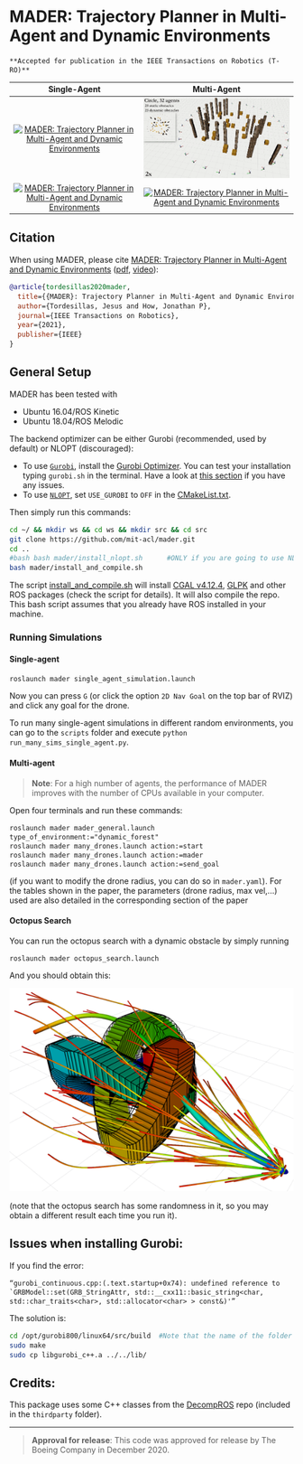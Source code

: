 # MADER: Trajectory Planner in Multi-Agent and Dynamic Environments #

```
**Accepted for publication in the IEEE Transactions on Robotics (T-RO)**
```

Single-Agent               |  Multi-Agent           | 
:-------------------------:|:-------------------------:|
[![MADER: Trajectory Planner in Multi-Agent and Dynamic Environments](./mader/imgs/single_agent1.gif)](https://www.youtube.com/watch?v=aoSoiZDfxGE "MADER: Trajectory Planner in Multi-Agent and Dynamic Environments")      |  [![MADER: Trajectory Planner in Multi-Agent and Dynamic Environments](./mader/imgs/circle.gif)](https://www.youtube.com/watch?v=aoSoiZDfxGE "MADER: Trajectory Planner in Multi-Agent and Dynamic Environments") |  
[![MADER: Trajectory Planner in Multi-Agent and Dynamic Environments](./mader/imgs/single_agent2.gif)](https://www.youtube.com/watch?v=aoSoiZDfxGE "MADER: Trajectory Planner in Multi-Agent and Dynamic Environments")       |  [![MADER: Trajectory Planner in Multi-Agent and Dynamic Environments](./mader/imgs/sphere.gif)](https://www.youtube.com/watch?v=aoSoiZDfxGE "MADER: Trajectory Planner in Multi-Agent and Dynamic Environments")    |  

## Citation

When using MADER, please cite [MADER: Trajectory Planner in Multi-Agent and Dynamic Environments](https://arxiv.org/abs/2010.11061) ([pdf](https://arxiv.org/abs/2010.11061), [video](https://www.youtube.com/watch?v=aoSoiZDfxGE)):

```bibtex
@article{tordesillas2020mader,
  title={{MADER}: Trajectory Planner in Multi-Agent and Dynamic Environments},
  author={Tordesillas, Jesus and How, Jonathan P},
  journal={IEEE Transactions on Robotics},
  year={2021},
  publisher={IEEE}
}
```

## General Setup

MADER has been tested with 
* Ubuntu 16.04/ROS Kinetic
* Ubuntu 18.04/ROS Melodic

The backend optimizer can be either Gurobi (recommended, used by default) or NLOPT (discouraged): 

* To use [`Gurobi`](https://www.gurobi.com/), install the [Gurobi Optimizer](https://www.gurobi.com/products/gurobi-optimizer/). You can test your installation typing `gurobi.sh` in the terminal. Have a look at [this section](#issues-when-installing-gurobi) if you have any issues.
* To use [`NLOPT`](https://nlopt.readthedocs.io/en/latest/), set `USE_GUROBI` to `OFF` in the [CMakeList.txt](https://github.com/mit-acl/mader/blob/master/mader/CMakeLists.txt). 

Then simply run this commands:

```bash
cd ~/ && mkdir ws && cd ws && mkdir src && cd src
git clone https://github.com/mit-acl/mader.git
cd ..
#bash bash mader/install_nlopt.sh      #ONLY if you are going to use NLOPT, it'll install NLopt v2.6.2
bash mader/install_and_compile.sh      
```

The script [install_and_compile.sh](https://github.com/mit-acl/mader/blob/master/install_and_compile.sh) will install [CGAL v4.12.4](https://www.cgal.org/), [GLPK](https://www.gnu.org/software/glpk/) and other ROS packages (check the script for details). It will also compile the repo. This bash script assumes that you already have ROS installed in your machine. 

### Running Simulations

#### Single-agent
```
roslaunch mader single_agent_simulation.launch
```
Now you can press `G` (or click the option `2D Nav Goal` on the top bar of RVIZ) and click any goal for the drone. 

To run many single-agent simulations in different random environments, you can go to the `scripts` folder and execute `python run_many_sims_single_agent.py`.

#### Multi-agent

> **Note**: For a high number of agents, the performance of MADER improves with the number of CPUs available in your computer. 

Open four terminals and run these commands:

```
roslaunch mader mader_general.launch type_of_environment:="dynamic_forest"
roslaunch mader many_drones.launch action:=start
roslaunch mader many_drones.launch action:=mader
roslaunch mader many_drones.launch action:=send_goal
```

(if you want to modify the drone radius, you can do so in `mader.yaml`). For the tables shown in the paper, the parameters (drone radius, max vel,...) used are also detailed in the corresponding section of the paper


#### Octopus Search
You can run the octopus search with a dynamic obstacle by simply running

```
roslaunch mader octopus_search.launch
```
And you should obtain this:

![](./mader/imgs/octopus_search.png) 

(note that the octopus search has some randomness in it, so you may obtain a different result each time you run it).

## Issues when installing Gurobi:

If you find the error:
```
“gurobi_continuous.cpp:(.text.startup+0x74): undefined reference to
`GRBModel::set(GRB_StringAttr, std::__cxx11::basic_string<char,
std::char_traits<char>, std::allocator<char> > const&)'”
```
The solution is:

```bash
cd /opt/gurobi800/linux64/src/build  #Note that the name of the folder gurobi800 changes according to the Gurobi version
sudo make
sudo cp libgurobi_c++.a ../../lib/
```

## Credits:
This package uses some C++ classes from the [DecompROS](https://github.com/sikang/DecompROS) repo (included in the `thirdparty` folder).


---------

> **Approval for release**: This code was approved for release by The Boeing Company in December 2020. 
